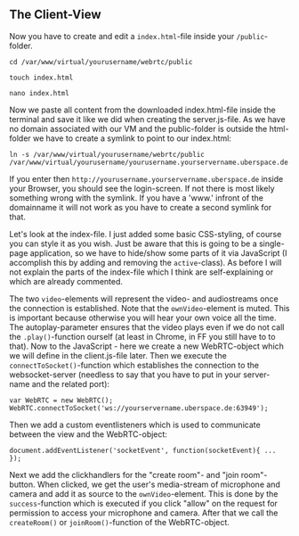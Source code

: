 ## The Client-View

Now you have to create and edit a `index.html`-file inside your `/public`-folder.

`cd /var/www/virtual/yourusername/webrtc/public`

`touch index.html`

`nano index.html`

Now we paste all content from the downloaded index.html-file inside the terminal and save it like we did when creating the server.js-file.
As we have no domain associated with our VM and the public-folder is outside the html-folder we have to create a symlink to point to our index.html:

`ln -s /var/www/virtual/yourusername/webrtc/public /var/www/virtual/yourusername/yourusername.yourservername.uberspace.de`

If you enter then `http://yourusername.yourservername.uberspace.de` inside your Browser, you should see the login-screen. If not there is most likely something wrong with the symlink. If you have a 'www.' infront of the domainname it will not work as you have to create a second symlink for that.

Let's look at the index-file. I just added some basic CSS-styling, of course you can style it as you wish. Just be aware that this is going to be a single-page application, so we have to hide/show some parts of it via JavaScript (I accomplish this by adding and removing the `active`-class).
As before I will not explain the parts of the index-file which I think are self-explaining or which are already commented.

The two `video`-elements will represent the video- and audiostreams once the connection is established. Note that the `ownVideo`-element is muted. This is important because otherwise you will hear your own voice all the time. The autoplay-parameter ensures that the video plays even if we do not call the `.play()`-function ourself (at least in Chrome, in FF you still have to to that).
Now to the JavaScript - here we create a new WebRTC-object which we will define in the client.js-file later. Then we execute the `connectToSocket()`-function which establishes the connection to the websocket-server (needless to say that you have to put in your server-name and the related port):

	var WebRTC = new WebRTC();
	WebRTC.connectToSocket('ws://yourservername.uberspace.de:63949');

Then we add a custom eventlisteners which is used to communicate between the view and the WebRTC-object:

	document.addEventListener('socketEvent', function(socketEvent){ ... });

Next we add the clickhandlers for the "create room"- and "join room"-button. When clicked, we get the user's media-stream of microphone and camera and add it as source to the `ownVideo`-element. This is done by the `success`-function which is executed if you click "allow" on the request for permission to access your microphone and camera. After that we call the `createRoom()` or `joinRoom()`-function of the WebRTC-object.